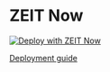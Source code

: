 # ZEIT Now

[![Deploy with ZEIT Now](https://zeit.co/button)](https://zeit.co/new/project?template=https://github.com/prisma/prisma-examples/tree/prisma2/deployment-platforms/zeit-now)


[Deployment guide](#link-to-docs)